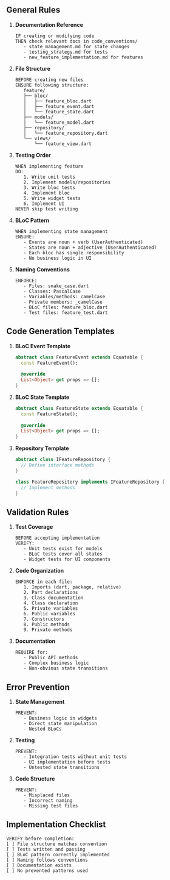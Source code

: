 ## General Rules

1. **Documentation Reference**
   ```
   IF creating or modifying code
   THEN check relevant docs in code_conventions/
      - state_management.md for state changes
      - testing_strategy.md for tests
      - new_feature_implementation.md for features
   ```

2. **File Structure**
   ```
   BEFORE creating new files
   ENSURE following structure:
      feature/
      ├── bloc/
      │   ├── feature_bloc.dart
      │   ├── feature_event.dart
      │   └── feature_state.dart
      ├── models/
      │   └── feature_model.dart
      ├── repository/
      │   └── feature_repository.dart
      └── views/
          └── feature_view.dart
   ```

3. **Testing Order**
   ```
   WHEN implementing feature
   DO:
      1. Write unit tests
      2. Implement models/repositories
      3. Write bloc tests
      4. Implement bloc
      5. Write widget tests
      6. Implement UI
   NEVER skip test writing
   ```

4. **BLoC Pattern**
   ```
   WHEN implementing state management
   ENSURE:
      - Events are noun + verb (UserAuthenticated)
      - States are noun + adjective (UserAuthenticated)
      - Each bloc has single responsibility
      - No business logic in UI
   ```

5. **Naming Conventions**
   ```
   ENFORCE:
      - Files: snake_case.dart
      - Classes: PascalCase
      - Variables/methods: camelCase
      - Private members: _camelCase
      - BLoC files: feature_bloc.dart
      - Test files: feature_test.dart
   ```

## Code Generation Templates

1. **BLoC Event Template**
   ```dart
   abstract class FeatureEvent extends Equatable {
     const FeatureEvent();
     
     @override
     List<Object> get props => [];
   }
   ```

2. **BLoC State Template**
   ```dart
   abstract class FeatureState extends Equatable {
     const FeatureState();
     
     @override
     List<Object> get props => [];
   }
   ```

3. **Repository Template**
   ```dart
   abstract class IFeatureRepository {
     // Define interface methods
   }

   class FeatureRepository implements IFeatureRepository {
     // Implement methods
   }
   ```

## Validation Rules

1. **Test Coverage**
   ```
   BEFORE accepting implementation
   VERIFY:
      - Unit tests exist for models
      - BLoC tests cover all states
      - Widget tests for UI components
   ```

2. **Code Organization**
   ```
   ENFORCE in each file:
      1. Imports (dart, package, relative)
      2. Part declarations
      3. Class documentation
      4. Class declaration
      5. Private variables
      6. Public variables
      7. Constructors
      8. Public methods
      9. Private methods
   ```

3. **Documentation**
   ```
   REQUIRE for:
      - Public API methods
      - Complex business logic
      - Non-obvious state transitions
   ```

## Error Prevention

1. **State Management**
   ```
   PREVENT:
      - Business logic in widgets
      - Direct state manipulation
      - Nested BLoCs
   ```

2. **Testing**
   ```
   PREVENT:
      - Integration tests without unit tests
      - UI implementation before tests
      - Untested state transitions
   ```

3. **Code Structure**
   ```
   PREVENT:
      - Misplaced files
      - Incorrect naming
      - Missing test files
   ```

## Implementation Checklist

```
VERIFY before completion:
[ ] File structure matches convention
[ ] Tests written and passing
[ ] BLoC pattern correctly implemented
[ ] Naming follows conventions
[ ] Documentation exists
[ ] No prevented patterns used